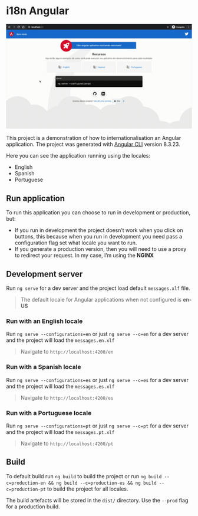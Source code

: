 # i18n Angular

<p align=“center”>
    <img src="./src/assets/i18n-angular.gif" alt="i18n-angular"/>
</p>

This project is a demonstration of how to internationalisation an Angular application. The project was generated with [Angular CLI](https://github.com/angular/angular-cli) version 8.3.23.

Here you can see the application running using the locales:

- English
- Spanish
- Portuguese

## Run application

To run this application you can choose to run in development or production, but:

- If you run in development the project doesn’t work when you click on buttons, this because when you run in development you need pass a configuration flag set what locale you want to run.
- If you generate a production version, then you will need to use a proxy to redirect your request. In my case, I’m using the **NGINX**

## Development server

Run `ng serve` for a dev server and the project load default `messages.xlf` file.

> The default locale for Angular applications when not configured is **en-US**

### Run with an English locale

Run `ng serve --configurations=en` or just `ng serve --c=en` for a dev server and the project will load the `messages.en.xlf`

> Navigate to `http://localhost:4200/en`

### Run with a Spanish locale

Run `ng serve --configurations=es` or just `ng serve --c=es` for a dev server and the project will load the `messages.es.xlf`

> Navigate to `http://localhost:4200/es`

### Run with a Portuguese locale

Run `ng serve --configurations=pt` or just `ng serve --c=pt` for a dev server and the project will load the `messages.pt.xlf`

> Navigate to `http://localhost:4200/pt`

## Build

To default build run `ng build` to build the project or run `ng build --c=production-en && ng build --c=production-es && ng build --c=production-pt` to build the project for all locales.

The build artefacts will be stored in the `dist/` directory. Use the `--prod` flag for a production build.

